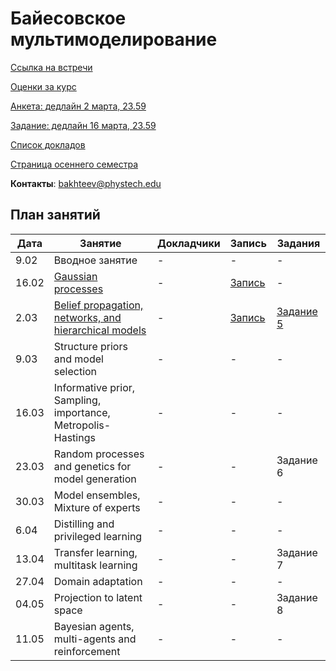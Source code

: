 # Байесовское мультимоделирование
[Ссылка на встречи](https://m1p.org/go_zoom2)

[Оценки за курс](eval.md)

[Анкета: дедлайн 2 марта, 23.59](https://forms.gle/6VjqmPiasqnqFVqRA)

[Задание: дедлайн 16 марта, 23.59](task-5)

[Список докладов](talks.md)

[Страница осеннего семестра](main_fall_21.md)

**Контакты**: bakhteev@phystech.edu

## План занятий
|Дата|Занятие|Докладчики|Запись| Задания |
| --- | --- | --- | --- | --- |
| 9.02 | Вводное занятие | -  | - | - |
| 16.02 | [Gaussian processes](slides/slides_12_gp.pdf) | - | [Запись](https://youtu.be/mxJQ6CwPECo) | - | 
| 2.03 | [Belief propagation, networks, and hierarchical models](slides/slides_13_hier.pdf)  | -  | [Запись](https://youtu.be/Q2na4zphieI) | [Задание 5](task-5) |
| 9.03 | Structure priors and model selection | -  | - | - |
| 16.03 | Informative prior, Sampling, importance, Metropolis-Hastings | -  | - | - |
| 23.03 | Random processes and genetics for model generation | -  | - | Задание 6 |
| 30.03| Model ensembles, Mixture of experts | -  | - | - |
| 6.04 | Distilling and privileged learning  | -  | - | - |
| 13.04 | Transfer learning, multitask learning | -  | - | Задание 7 |
| 27.04| Domain adaptation | -  | - | - |
| 04.05 | Projection to latent space | -  | - | Задание 8 |
| 11.05 | Bayesian agents, multi-agents and reinforcement | -  | - | - |


